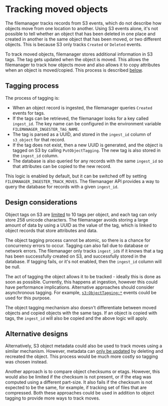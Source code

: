 # Tracking moved objects

The filemanager tracks records from S3 events, which do not describe how objects move from one location to another. Using
S3 events alone, it's not possible to tell whether an object that has been deleted in one place and created in another is
the same object that has been moved, or two different objects. This is because S3 only tracks `Created` or `Deleted`
events.

To track moved objects, filemanager stores additional information in S3 tags. The tag gets updated when the object
is moved. This allows the filemanager to track how objects move and also allows it to copy attributes when an object
is moved/copied. This process is described [below](#tagging-process).

## Tagging process

The process of tagging is:

* When an object record is ingested, the filemanager queries `Created` events for tags. 
* If the tags can be retrieved, the filemanager looks for a key called `ingest_id`. The key name can be 
  configured in the environment variable `FILEMANAGER_INGESTER_TAG_NAME`.
* The tag is parsed as a UUID, and stored in the `ingest_id` column of `s3_object` for that record.
* If the tag does not exist, then a new UUID is generated, and the object is tagged on S3 by calling `PutObjectTagging`. 
  The new tag is also stored in the `ingest_id` column.
* The database is also queried for any records with the same `ingest_id` so that attributes can be copied to the new record.

This logic is enabled by default, but it can be switched off by setting `FILEMANAGER_INGESTER_TRACK_MOVES`. The filemanager
API provides a way to query the database for records with a given `ingest_id`.

## Design considerations

Object tags on S3 are [limited][s3-tagging] to 10 tags per object, and each tag can only store 258 unicode characters.
The filemanager avoids storing a large amount of data by using a UUID as the value of the tag, which is linked to object
records that store attributes and data. 

The object tagging process cannot be atomic, so there is a chance for concurrency errors to occur. Tagging can also
fail due to database or network errors. The filemanager only tracks `ingest_id`s if it knows that a tag has been
successfully created on S3, and successfully stored in the database. If tagging fails, or it's not enabled, then the `ingest_id`
column will be null.

The act of tagging the object allows it to be tracked - ideally this is done as soon as possible. Currently, this happens
at ingestion, however this could have performance implications. Alternative approaches should consider asynchronous tagging.
For example, [`s3:ObjectTagging:*`][s3-tagging-event] events could be used for this purpose.

The object tagging mechanism also doesn't differentiate between moved objects and copied objects with the same tags.
If an object is copied with tags, the `ingest_id` will also be copied and the above logic will apply.

## Alternative designs

Alternatively, S3 object metadata could also be used to track moves using a similar mechanism. However, metadata can
[only be updated][s3-metadata] by deleting and recreated the object. This process would be much more costly so tagging 
was chosen instead.

Another approach is to compare object checksums or etags. However, this would also be limited if the checksum is not present,
or if the etag was computed using a different part-size. It also fails if the checksum is not expected to be the same,
for example, if tracking set of files that are compressed. Both these approaches could be used in addition to object tagging
to provide more ways to track moves.

[s3-tagging]: https://docs.aws.amazon.com/AmazonS3/latest/userguide/object-tagging.html
[s3-tagging-event]: https://docs.aws.amazon.com/AmazonS3/latest/userguide/notification-how-to-event-types-and-destinations.html#supported-notification-event-types
[s3-metadata]: https://docs.aws.amazon.com/AmazonS3/latest/userguide/UsingMetadata.html
